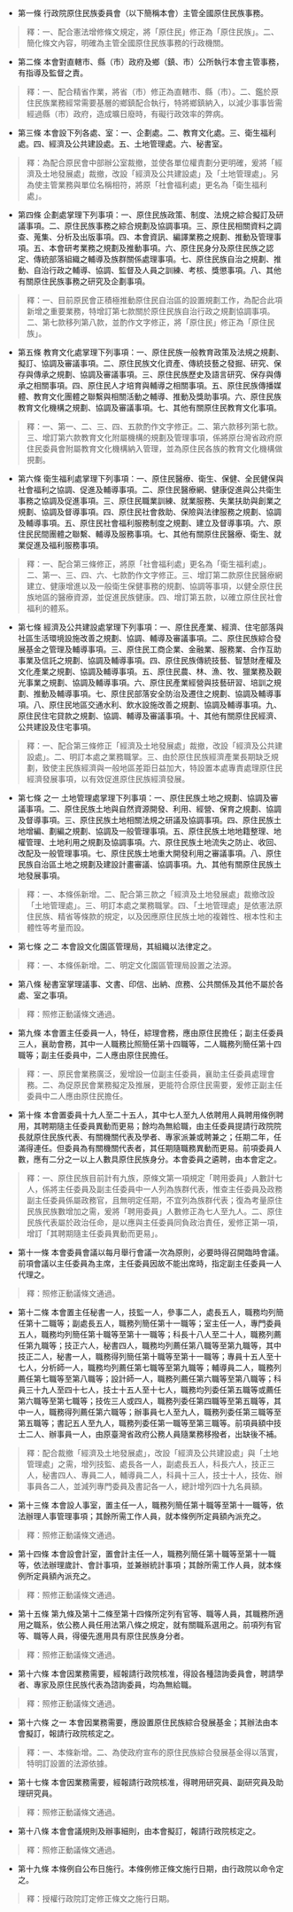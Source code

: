 * 第一條 行政院原住民族委員會（以下簡稱本會）主管全國原住民族事務。

> 釋：一、配合憲法增修條文規定，將「原住民」修正為「原住民族」。二、簡化條文內容，明確為主管全國原住民族事務的行政機關。

* 第二條 本會對直轄市、縣（市）政府及鄉（鎮、市）公所執行本會主管事務，有指導及監督之責。

> 釋：一、配合精省作業，將省（市）修正為直轄市、縣（市）。二、鑑於原住民族業務經常需要基層的鄉鎮配合執行，特將鄉鎮納入，以減少事事皆需經過縣（市）政府，造成曠日廢時，有礙行政效率的弊病。

* 第三條 本會設下列各處、室：一、企劃處。二、教育文化處。三、衛生福利處。四、經濟及公共建設處。五、土地管理處。六、秘書室。

> 釋：為配合原民會中部辦公室裁撤，並使各單位權責劃分更明確，爰將「經濟及土地發展處」裁撤，改設「經濟及公共建設處」及「土地管理處」。另為使主管業務與單位名稱相符，將原「社會福利處」更名為「衛生福利處」。

* 第四條 企劃處掌理下列事項：一、原住民族政策、制度、法規之綜合擬訂及研議事項。二、原住民族事務之綜合規劃及協調事項。三、原住民相關資料之調查、蒐集、分析及出版事項。四、本會資訊、編譯業務之規劃、推動及管理事項。五、本會研考業務之規劃及推動事項。六、原住民身分及原住民族之認定、傳統部落組織之輔導及族群關係處理事項。七、原住民族自治之規劃、推動、自治行政之輔導、協調、監督及人員之訓練、考核、獎懲事項。八、其他有關原住民族事務之研究及企劃事項。

> 釋：一、目前原民會正積極推動原住民自治區的設置規劃工作，為配合此項新增之重要業務，特增訂第七款關於原住民族自治行政之規劃協調事項。二、第七款移列第八款，並酌作文字修正，將「原住民」修正為「原住民族」。

* 第五條 教育文化處掌理下列事項：一、原住民族一般教育政策及法規之規劃、擬訂、協調及審議事項。二、原住民族文化資產、傳統技藝之發掘、研究、保存與傳承之規劃、協調及審議事項。三、原住民族歷史及語言研究、保存與傳承之相關事項。四、原住民人才培育與輔導之相關事項。五、原住民族傳播媒體、教育文化團體之聯繫與相關活動之輔導、推動及獎助事項。六、原住民族教育文化機構之規劃、協調及審議事項。七、其他有關原住民教育文化事項。

> 釋：一、第一、二、三、四、五款酌作文字修正。二、第六款移列第七款。三、增訂第六款教育文化附屬機構的規劃及管理事項，係將原台灣省政府原住民委員會附屬教育文化機構納入管理，並為原住民各族的教育文化機構做挸劃。

* 第六條 衛生福利處掌理下列事項：一、原住民醫療、衛生、保健、全民健保與社會福利之協調、促進及輔導事項。二、原住民醫療網、健康促進與公共衛生事務之協調及促進事項。三、原住民職業訓練、就業服務、失業扶助與創業之規劃、協調及督導事項。四、原住民社會救助、保險與法律服務之規劃、協調及輔導事項。五、原住民社會福利服務制度之規劃、建立及督導事項。六、原住民民間團體之聯繫、輔導及服務事項。七、其他有關原住民醫療、衛生、就業促進及福利服務事項。

> 釋：一、配合第三條修正，將原「社會福利處」更名為「衛生福利處」。二、第一、三、四、六、七款酌作文字修正。三、增訂第二款原住民醫療網建立、健康增進以及一般衛生保健事務的規劃、協調等事項，以健全原住民族地區的醫療資源，並促進民族健康。四、增訂第五款，以確立原住民社會福利的體系。

* 第七條 經濟及公共建設處掌理下列事項：一、原住民產業、經濟、住宅部落與社區生活環境設施改善之規劃、協調、輔導及審議事項。二、原住民族綜合發展基金之管理及輔導事項。三、原住民工商企業、金融業、服務業、合作互助事業及信託之規劃、協調及輔導事項。四、原住民族傳統技藝、智慧財產權及文化產業之規劃、協調及輔導事項。五、原住民農、林、漁、牧、獵業務及觀光事業之規劃、協調及輔導事項。六、原住民產業經營與技藝研習、培訓之規劃、推動及輔導事項。七、原住民部落安全防治及遷住之規劃、協調及輔導事項。八、原住民地區交通水利、飲水設施改善之規劃、協調及輔導事項。九、原住民住宅貸款之規劃、協調、輔導及審議事項。十、其他有關原住民經濟、公共建設及住宅事項。

> 釋：一、配合第三條修正「經濟及土地發展處」裁撤，改設「經濟及公共建設處」。二、明訂本處之業務職掌。三、由於原住民族經濟產業長期缺乏規劃，致使主民族經濟與一般地區差距日益加大，特設置本處專責處理原住民經濟發展事項，以有效促進原住民族經濟發展。

* 第七條 之一 土地管理處掌理下列事項：一、原住民族土地之規劃、協調及審議事項。二、原住民族土地與自然資源開發、利用、經營、保育之規劃、協調及督導事項。三、原住民族土地相關法規之研議及協調事項。四、原住民族土地增編、劃編之規劃、協調及一般管理事項。五、原住民族土地地籍整理、地權管理、土地利用之規劃及協調事項。六、原住民族土地流失之防止、收回、改配及一般管理事項。七、原住民族土地重大開發利用之審議事項。八、原住民族自治區土地之規劃及建設計畫審議、協調事項。九、其他有關原住民族土地發展事項。

> 釋：一、本條係新增。二、配合第三款之「經濟及土地發展處」裁撤改設「土地管理處」。三、明訂本處之業務職掌。四、「土地管理處」是依憲法原住民族、精省等條款的規定，以及因應原住民族土地的複雜性、根本性和主體性等考量而設。

* 第七條 之二 本會設文化園區管理局，其組織以法律定之。

> 釋：一、本條係新增。二、明定文化園區管理局設置之法源。

* 第八條 秘書室掌理議事、文書、印信、出納、庶務、公共關係及其他不屬於各處、室之事項。

> 釋：照修正動議條文通過。

* 第九條 本會置主任委員一人，特任，綜理會務，應由原住民擔任；副主任委員三人，襄助會務，其中一人職務比照簡任第十四職等，二人職務列簡任第十四職等；副主任委員中，二人應由原住民擔任。

> 釋：一、原民會業務廣泛，爰增設一位副主任委員，襄助主任委員處理會務。二、為促原民會業務擬定及推展，更能符合原住民需要，爰修正副主任委員中二人應由原住民擔任。

* 第十條 本會置委員十九人至二十五人，其中七人至九人依聘用人員聘用條例聘用，其聘期隨主任委員異動而更易；餘均為無給職，由主任委員提請行政院院長就原住民族代表、有關機關代表及學者、專家派兼或聘兼之；任期二年，任滿得連任。但委員為有關機關代表者，其任期隨職務異動而更易。前項委員人數，應有二分之一以上人數具原住民族身分。本會委員之遴聘，由本會定之。

> 釋：一、原住民族目前計有九族，原條文第一項規定「聘用委員」人數計七人，係將主任委員及副主任委員中一人列為族群代表，惟查主任委員及政務副主任委員係屬政務官，且無明定任期，不宜列為族群代表；復為考量原住民族民族數增加之需，爰將「聘用委員」人數修正為七人至九人。二、原住民族代表屬於政治任命，是以應與主任委員同負政治責任，爰修正第一項，增訂「其聘期隨主任委員異動而更易」。

* 第十一條 本會委員會議以每月舉行會議一次為原則，必要時得召開臨時會議。前項會議以主任委員為主席，主任委員因故不能出席時，指定副主任委員一人代理之。

> 釋：照修正動議條文通過。

* 第十二條 本會置主任秘書一人，技監一人，參事二人，處長五人，職務均列簡任第十二職等；副處長五人，職務列簡任第十一職等；室主任一人，專門委員五人，職務均列簡任第十職等至第十一職等；科長十八人至二十人，職務列薦任第九職等；技正六人，秘書四人，職務均列薦任第八職等至第九職等，其中技正二人，秘書一人，職務得列簡任第十職等至第十一職等；專員十五人至十七人，分析師一人，職務均列薦任第七職等至第九職等；輔導員二人，職務列薦任第七職等至第八職等；設計師一人，職務列薦任第六職等至第八職等；科員三十九人至四十七人，技士十五人至十七人，職務均列委任第五職等或薦任第六職等至第七職等；技佐三人或四人，職務列委任第四職等至第五職等，其中一人，職務得列薦任第六職等；辦事員七人至九人，職務列委任第三職等至第五職等；書記五人至九人，職務列委任第一職等至第三職等。前項員額中技士二人、辦事員一人，由原臺灣省政府公務人員隨業務移撥者，出缺後不補。

> 釋：配合裁撤「經濟及土地發展處」，改設「經濟及公共建設處」與「土地管理處」之需，增列技監、處長各一人，副處長五人，科長六人，技正三人，秘書四人、專員二人，輔導員二人，科員十三人，技士十人，技佐、辦事員各二人，並減列專門委員及書記各一人，總計增列四十九名員額。

* 第十三條 本會設人事室，置主任一人，職務列簡任第十職等至第十一職等，依法辦理人事管理事項；其餘所需工作人員，就本條例所定員額內派充之。

> 釋：照修正動議條文通過。

* 第十四條 本會設會計室，置會計主任一人，職務列簡任第十職等至第十一職等，依法辦理歲計、會計事項，並兼辦統計事項；其餘所需工作人員，就本條例所定員額內派充之。

> 釋：照修正動議條文通過。

* 第十五條 第九條及第十二條至第十四條所定列有官等、職等人員，其職務所適用之職系，依公務人員任用法第八條之規定，就有關職系選用之。前項列有官等、職等人員，得優先進用具有原住民族身分者。

> 釋：照修正動議條文通過。

* 第十六條 本會因業務需要，經報請行政院核准，得設各種諮詢委員會，聘請學者、專家及原住民族代表為諮詢委員，均為無給職。

> 釋：照修正動議條文通過。

* 第十六條 之一 本會因業務需要，應設置原住民族綜合發展基金；其辦法由本會擬訂，報請行政院核定之。

> 釋：一、本條新增。二、為使政府宣布的原住民族綜合發展基金得以落實，特明訂設置的法源依據。

* 第十七條 本會因業務需要，經報請行政院核准，得聘用研究員、副研究員及助理研究員。

> 釋：照修正動議條文通過。

* 第十八條 本會會議規則及辦事細則，由本會擬訂，報請行政院核定之。

> 釋：照修正動議條文通過。

* 第十九條 本條例自公布日施行。本條例修正條文施行日期，由行政院以命令定之。

> 釋：授權行政院訂定修正條文之施行日期。

